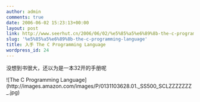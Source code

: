 ```yaml
---
author: admin
comments: true
date: 2006-06-02 15:23:13+00:00
layout: post
link: http://www.seerhut.cn/2006/06/02/%e5%85%a5%e6%89%8b-the-c-programming-language/
slug: '%e5%85%a5%e6%89%8b-the-c-programming-language'
title: 入手 The C Programming Language
wordpress_id: 24
---
```


没想到书很大，还以为是一本32开的手册呢

<!-- more --> ![The C Programming Language](http://images.amazon.com/images/P/0131103628.01._SS500_SCLZZZZZZZ_.jpg)

